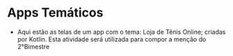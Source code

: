 # Apps Temáticos
- Aqui estão as telas de um app com o tema: Loja de Tênis Online; criadas por Kotlin. Esta atividade será utilizada para compor a menção do 2°Bimestre
